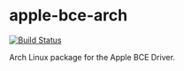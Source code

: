 apple-bce-arch
==============

[![Build Status](https://cloud.drone.io/api/badges/t2linux/apple-bce-arch/status.svg)](https://cloud.drone.io/t2linux/apple-bce-arch)

Arch Linux package for the Apple BCE Driver.
